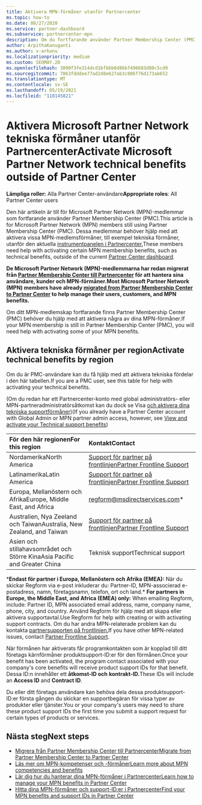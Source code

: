 ```yaml
---
title: Aktivera MPN-förmåner utanför Partnercenter
ms.topic: how-to
ms.date: 08/27/2020
ms.service: partner-dashboard
ms.subservice: partnercenter-mpn
description: Om du fortfarande använder Partner Membership Center (PMC) kan du ta reda på vem du ska kontakta för att aktivera dina tekniska supportförmåner för MPN och ge dig support-ID:n.
author: ArpithaKanuganti
ms.author: v-arkanu
ms.localizationpriority: medium
ms.custom: SEOMAY.20
ms.openlocfilehash: 3890f3fe314dcd1bfbbb0d86bf496683d80c5cd9
ms.sourcegitcommit: 7063fdddee77ad2d8e627ab3c806f76d173ab652
ms.translationtype: MT
ms.contentlocale: sv-SE
ms.lasthandoff: 05/19/2021
ms.locfileid: "110145821"
---
```

# <a name="activate-microsoft-partner-network-technical-benefits-outside-of-partner-center"></a><span data-ttu-id="e1c64-103">Aktivera Microsoft Partner Network tekniska förmåner utanför Partnercenter</span><span class="sxs-lookup"><span data-stu-id="e1c64-103">Activate Microsoft Partner Network technical benefits outside of Partner Center</span></span>


<span data-ttu-id="e1c64-104">**Lämpliga roller:** Alla Partner Center-användare</span><span class="sxs-lookup"><span data-stu-id="e1c64-104">**Appropriate roles**: All Partner Center users</span></span>

<span data-ttu-id="e1c64-105">Den här artikeln är till för Microsoft Partner Network (MPN)-medlemmar som fortfarande använder Partner Membership Center (PMC).</span><span class="sxs-lookup"><span data-stu-id="e1c64-105">This article is for Microsoft Partner Network (MPN) members still using Partner Membership Center (PMC).</span></span> <span data-ttu-id="e1c64-106">Dessa medlemmar behöver hjälp med att aktivera vissa MPN-medlemsförmåner, till exempel tekniska förmåner, utanför den aktuella [instrumentpanelen i Partnercenter.](https://partner.microsoft.com/dashboard)</span><span class="sxs-lookup"><span data-stu-id="e1c64-106">These members need help with activating certain MPN membership benefits, such as technical benefits, outside of the current [Partner Center dashboard](https://partner.microsoft.com/dashboard).</span></span>

<span data-ttu-id="e1c64-107">**De Microsoft Partner Network (MPN)-medlemmarna har redan migrerat från [Partner Membership Center till Partnercenter](prepare-pmc-pc-migration.md) för att hantera sina användare, kunder och MPN-förmåner.**</span><span class="sxs-lookup"><span data-stu-id="e1c64-107">**Most Microsoft Partner Network (MPN) members have already [migrated from Partner Membership Center to Partner Center](prepare-pmc-pc-migration.md) to help manage their users, customers, and MPN benefits.**</span></span>

<span data-ttu-id="e1c64-108">Om ditt MPN-medlemskap fortfarande finns Partner Membership Center (PMC) behöver du hjälp med att aktivera några av dina MPN-förmåner.</span><span class="sxs-lookup"><span data-stu-id="e1c64-108">If your MPN membership is still in Partner Membership Center (PMC), you will need help with activating some of your MPN benefits.</span></span>

## <a name="activate-technical-benefits-by-region"></a><span data-ttu-id="e1c64-109">Aktivera tekniska förmåner per region</span><span class="sxs-lookup"><span data-stu-id="e1c64-109">Activate technical benefits by region</span></span>

<span data-ttu-id="e1c64-110">Om du är PMC-användare kan du få hjälp med att aktivera tekniska fördelar i den här tabellen.</span><span class="sxs-lookup"><span data-stu-id="e1c64-110">If you are a PMC user, see this table for help with activating your technical benefits.</span></span>

<span data-ttu-id="e1c64-111">(Om du redan har ett Partnercenter-konto med global administratörs- eller MPN-partneradministratörsåtkomst kan du dock se Visa [och aktivera dina tekniska supportförmåner](mpn-benefits-technical-support.md#view-and-activate-your-technical-support-benefits))</span><span class="sxs-lookup"><span data-stu-id="e1c64-111">(If you already have a Partner Center account with Global Admin or MPN partner admin access, however, see [View and activate your Technical support benefits](mpn-benefits-technical-support.md#view-and-activate-your-technical-support-benefits))</span></span>

|<span data-ttu-id="e1c64-112">För den här regionen</span><span class="sxs-lookup"><span data-stu-id="e1c64-112">For this region</span></span>  | <span data-ttu-id="e1c64-113">Kontakt</span><span class="sxs-lookup"><span data-stu-id="e1c64-113">Contact</span></span> |
|:--------|:------------|
|<span data-ttu-id="e1c64-114">Nordamerika</span><span class="sxs-lookup"><span data-stu-id="e1c64-114">North America</span></span>  | [<span data-ttu-id="e1c64-115">Support för partner på frontlinjen</span><span class="sxs-lookup"><span data-stu-id="e1c64-115">Partner Frontline Support</span></span>](https://partner.microsoft.com/support?issueid=300-0042)  |
|<span data-ttu-id="e1c64-116">Latinamerika</span><span class="sxs-lookup"><span data-stu-id="e1c64-116">Latin America</span></span>  | [<span data-ttu-id="e1c64-117">Support för partner på frontlinjen</span><span class="sxs-lookup"><span data-stu-id="e1c64-117">Partner Frontline Support</span></span>](https://partner.microsoft.com/support?issueid=300-0042)  |
|<span data-ttu-id="e1c64-118">Europa, Mellanöstern och Afrika</span><span class="sxs-lookup"><span data-stu-id="e1c64-118">Europe, Middle East, and Africa</span></span>  | [regform@msdirectservices.com](mailto:regform@msdirectservices.com)*  |
|<span data-ttu-id="e1c64-119">Australien, Nya Zeeland och Taiwan</span><span class="sxs-lookup"><span data-stu-id="e1c64-119">Australia, New Zealand, and Taiwan</span></span>  | [<span data-ttu-id="e1c64-120">Support för partner på frontlinjen</span><span class="sxs-lookup"><span data-stu-id="e1c64-120">Partner Frontline Support</span></span>](https://partner.microsoft.com/support?issueid=300-0042)  |
|<span data-ttu-id="e1c64-121">Asien och stillahavsområdet och Större Kina</span><span class="sxs-lookup"><span data-stu-id="e1c64-121">Asia Pacific and Greater China</span></span>  | <span data-ttu-id="e1c64-122">Teknisk support</span><span class="sxs-lookup"><span data-stu-id="e1c64-122">Technical support</span></span>  |

<span data-ttu-id="e1c64-123">\***Endast för partner i Europa, Mellanöstern och Afrika (EMEA):** När du skickar Regform via e-post inkluderar du: Partner-ID, MPN-associerad e-postadress, namn, företagsnamn, telefon, ort och land.</span><span class="sxs-lookup"><span data-stu-id="e1c64-123">\* **For partners in Europe, the Middle East, and Africa (EMEA) only:** When emailing Regform, include: Partner ID, MPN associated email address, name, company name, phone, city, and country.</span></span> <span data-ttu-id="e1c64-124">Använd Regform för hjälp med att skapa eller aktivera supportavtal.</span><span class="sxs-lookup"><span data-stu-id="e1c64-124">Use Regform for help with creating or with activating support contracts.</span></span> <span data-ttu-id="e1c64-125">Om du har andra MPN-relaterade problem kan du kontakta [partnersupporten på frontlinjen.](https://partner.microsoft.com/support?issueid=300-0042)</span><span class="sxs-lookup"><span data-stu-id="e1c64-125">If you have other MPN-related issues, contact [Partner Frontline Support](https://partner.microsoft.com/support?issueid=300-0042).</span></span>

<span data-ttu-id="e1c64-126">När förmånen har aktiverats får programkontakten som är kopplad till ditt företags kärnförmåner produktsupport-ID:er för den förmånen.</span><span class="sxs-lookup"><span data-stu-id="e1c64-126">Once your benefit has been activated, the program contact associated with your company's core benefits will receive product support IDs for that benefit.</span></span> <span data-ttu-id="e1c64-127">Dessa ID:n innehåller ett **åtkomst-ID och** **kontrakt-ID.**</span><span class="sxs-lookup"><span data-stu-id="e1c64-127">These IDs will include an **Access ID** and **Contract ID**.</span></span> 

<span data-ttu-id="e1c64-128">Du eller ditt företags användare kan behöva dela dessa produktsupport-ID:er första gången du skickar en supportbegäran för vissa typer av produkter eller tjänster.</span><span class="sxs-lookup"><span data-stu-id="e1c64-128">You or your company's users may need to share these product support IDs the first time you submit a support request for certain types of products or services.</span></span>

## <a name="next-steps"></a><span data-ttu-id="e1c64-129">Nästa steg</span><span class="sxs-lookup"><span data-stu-id="e1c64-129">Next steps</span></span>

- [<span data-ttu-id="e1c64-130">Migrera från Partner Membership Center till Partnercenter</span><span class="sxs-lookup"><span data-stu-id="e1c64-130">Migrate from Partner Membership Center to Partner Center</span></span>](prepare-pmc-pc-migration.md)
- [<span data-ttu-id="e1c64-131">Läs mer om MPN-kompetenser och -förmåner</span><span class="sxs-lookup"><span data-stu-id="e1c64-131">Learn more about MPN competencies and benefits</span></span>](learn-about-competencies.md)
- [<span data-ttu-id="e1c64-132">Lär dig hur du hanterar dina MPN-förmåner i Partnercenter</span><span class="sxs-lookup"><span data-stu-id="e1c64-132">Learn how to manage your MPN benefits in Partner Center</span></span>](manage-your-partner-network-benefits.md)
- [<span data-ttu-id="e1c64-133">Hitta dina MPN-förmåner och support-ID:er i Partnercenter</span><span class="sxs-lookup"><span data-stu-id="e1c64-133">Find your MPN benefits and support IDs in Partner Center</span></span>](mpn-find-benefits.md)